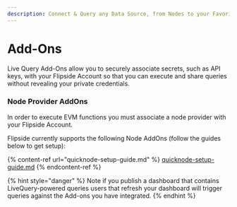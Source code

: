 ```yaml
---
description: Connect & Query any Data Source, from Nodes to your Favorite APIs
---
```


# Add-Ons

Live Query Add-Ons allow you to securely associate secrets, such as API keys, with your Flipside Account so that you can execute and share queries without revealing your private credentials.

### Node Provider AddOns

In order to execute EVM functions you must associate a node provider with your Flipside Account.&#x20;

Flipside currently supports the following Node AddOns (follow the guides below to get setup):

{% content-ref url="quicknode-setup-guide.md" %}
[quicknode-setup-guide.md](quicknode-setup-guide.md)
{% endcontent-ref %}

{% hint style="danger" %}
Note if you publish a dashboard that contains LiveQuery-powered queries users that refresh your dashboard will trigger queries against the Add-ons you have integrated.
{% endhint %}

